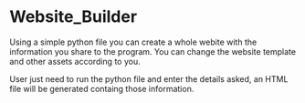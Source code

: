 # Website_Builder

Using a simple python file you can create a whole webite with the information you share to the program.
You can change the website template and other assets according to you.

User just need to run the python file and enter the details asked, an HTML file will be generated containg those information.
